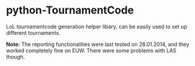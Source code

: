 python-TournamentCode
=====================

LoL tournamentcode generation helper libary, can be easily used to set up different tournaments.


**Note:** The reporting functionalities were last tested on 28.01.2014, and they worked completely fine on EUW. There were some problems with LAS though.
